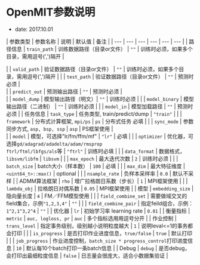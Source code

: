 # OpenMIT参数说明

+ date: 2017.10.01


| 参数类型 | 参数名称 | 说明 | 默认值 | 备注 |
| --- | --- | --- | --- | --- | --- |
| 路径信息 | `train_path` | 训练数据路径（目录or文件） | `""` | 训练时必须，如果多个目录，需用逗号(',')隔开 |


|  | `valid_path` | 验证数据路径（目录or文件） | `""` | 训练时必须，如果多个目录，需用逗号(',')隔开 | 
|  | `test_path` | 验证数据路径（目录or文件） | `""` | 预测时必须 |  
|  | `predict_out` | 预测输出路径 | `""` | 预测时必须 |  
|  | `model_dump` | 模型输出路径（明文）| `""` | 训练时必须 | 
|  | `model_binary` | 模型输出路径（二进制） | `""` | 训练时必须 | 
|  | `model_in` | 模型加载路径 | `""` | 预测时必须 | 
| 任务信息 | `task_type` | 任务类型, train/predict/dump | `"train"` | 
| | `framework` | 分布式计算框架, `mpi/ps` | `ps` | 分布式任务 必填 |
| | `sync_mode` | 参数同步方式, `asp, bsp, ssp` | `asp` | PS框架使用 |  
| | `model` | 模型，可选择"lr/fm/ffm/mf" | `"lr"` | 必填 |
| | `optimizer` | 优化器，可选择`gd/adagrad/adadelta/adam/rmsprop`<br>`ftrl/ftml/lbfgs/als`等 | `"ftrl"` | 训练时必填 |
| | `data_format` | 数据格式，`libsvm/libfm` | `libsvm` | 
| | `max_epoch` | 最大迭代次数 | `2` | 训练时必须 |
| | `batch_size` | batch大小（样本数） | `100` |  必填 |
| | `max_dim` | 最大特征维度 | `<uint64_t>::max()` | optional |
| | `nsample_rate` | 负样本采样率 | `0.0` | 默认不采样 |
| ADMM算法框架 | `rho` | 增广拉格朗日系数（步长）| `1` | MPI框架使用 |
| | `lambda_obj` | 拉格朗日对偶系数 | `0.05` | MPI框架使用 |
| 模型 | `embedding_size` | 隐向量长度 | `4` | FM／FFM模型使用 |
| | `field_combine_set` | 需要做域交叉的field集合，示例`"1,2,3,4"` | `""` | 
| | `field_combine_pair` | 指定feild组合，示例：`1^2,1^3,2^4` | `""` |
| 优化器 | `lr` | 初始学习率 learning rate | `0.01` | 
| 衡量指标 | `metric` | `auc, logloss, pr` | `auc` | 多个指标选用用逗号分开 | 
| 作业控制 | `trans_level` | 指定事务级别，级别越小说明粒度越大 | `1` | 说明leval<=1的事务都会打印 |
| | `is_progress` | 是否打印作业进度信息，`true/false` | `true` | 默认打印 |
| | `job_progress` | 作业进度控制，`batch_size * progress_control`打印进度信息 | `10` | 默认每10个batch打印一条batch信息 |
| Debug | `debug` | 是否debug，会打印出最细粒度信息 | `false` | 日志量会很庞大，适合小数据集验证 |
